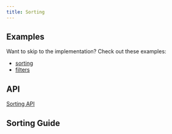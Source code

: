 ```yaml
---
title: Sorting
---
```


## Examples

Want to skip to the implementation? Check out these examples:

- [sorting](../framework/react/examples/sorting)
- [filters](../framework/react/examples/filters)

## API

[Sorting API](../api/features/sorting)

## Sorting Guide